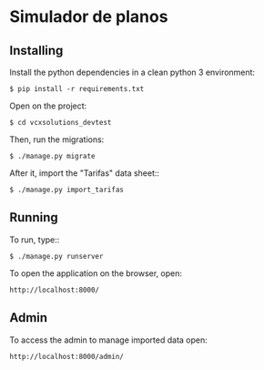 Simulador de planos
====================


Installing
----------

Install the python dependencies in a clean python 3 environment:

    $ pip install -r requirements.txt

Open on the project:

    $ cd vcxsolutions_devtest

Then, run the migrations:

    $ ./manage.py migrate

After it, import the "Tarifas" data sheet::

    $ ./manage.py import_tarifas


Running
-------

To run, type::

    $ ./manage.py runserver


To open the application on the browser, open:

    http://localhost:8000/


Admin
-----

To access the admin to manage imported data open:


    http://localhost:8000/admin/
